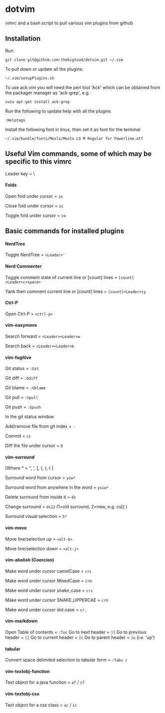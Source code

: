 dotvim
======
vimrc and a bash script to pull various vim plugins from github

Installation
------------
Run:

    git clone git@github.com:thebigtoad/dotvim.git ~/.vim
 
To pull down or update all the plugins:

    ~/.vim/setupPlugins.sh

To use ack.vim you will need the perl tool 'Ack' which can be obtained from the packager manager as 'ack-grep', e.g. 

    suso apt-get install ack-grep

Run the following to update help with all the plugins

    :Helptags

Install the following font in linux, then set it as font for the terminal
    
    ~/.vim/bundle/fonts/Meslo/Meslo LG M Regular for Powerline.otf

Useful Vim commands, some of which may be specific to this vimrc
----------------------------------------------------------------

Leader key = \

#### Folds
Open fold under cursor = `zo`

Close fold under cursor = `zc`

Toggle fold under cursor = `za`


Basic commands for installed plugins
------------------------------------

#### NerdTree 
Toggle NerdTree = `<Leader>'`

#### Nerd Commenter
Toggle comment state of current line or [count] lines = `[count]<Leader>c<space>`

Yank then comment current line or [count] lines = `[count]<Leader>cy`

#### Ctrl-P
Open Ctrl-P = `<ctrl-p>`

#### vim-easymove
Search forward = `<Leader><Leader>w`

Search back = `<Leader><Leader>b`

#### vim-fugitive
Git status = `:Gst`

Git diff = `:Gdiff`

Git blame = `:Gblame`

Git pull = `:Gpull`

Git push = `:Gpush`


In the git status window

Add/remove file from git index = `-`

Commit = `cc`

Diff the file under cursor = `D`

#### vim-surround
[Where * = ", ', [, {, (, t ]

Surround word from cursor = `ysw*`

Surround word from anywhere in the word = `ysiw*`

Delete surround from inside it = `ds`

Change surround = `ds12` (1=old surround, 2=new, e.g. cs[{ )

Surround visual selection = `S*`

#### vim-move
Move line/selection up = `<alt-k>`

Move line/selection down = `<alt-j>`

#### vim-abolish (Coercion)
Make word under cursor camelCase = `crc`

Make word under cursor MixedCase = `crm`

Make word under cursor snake_case = `crs`

Make word under cursor SNAKE_UPPERCAE = `crU`

Make word under cursor dot.case = `cr.`

#### vim-markdown
Open Table of contents = `:Toc`
Go to next header = `]]`
Go to previous header = `[[`
Go to current header = `]c`
Go to parent header = `]u` (i.e. 'up')

#### tabular
Convert space delimited selection to tabular form = `:Tabu / ` 

#### vim-textobj-function
Text object for a java function = `af` / `if`

#### vim-textobj-css
Text object for a css class = `ac` / `ic`
